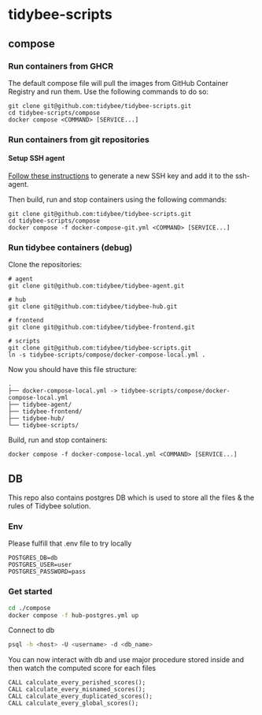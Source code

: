 # tidybee-scripts
## compose
### Run containers from GHCR
The default compose file will pull the images from GitHub Container Registry and run them. Use the following commands to do so:
```
git clone git@github.com:tidybee/tidybee-scripts.git
cd tidybee-scripts/compose
docker compose <COMMAND> [SERVICE...]
```

### Run containers from git repositories
#### Setup SSH agent
[Follow these instructions](https://docs.github.com/en/authentication/connecting-to-github-with-ssh) to generate a new SSH key and add it to the ssh-agent.

Then build, run and stop containers using the following commands:
```
git clone git@github.com:tidybee/tidybee-scripts.git
cd tidybee-scripts/compose
docker compose -f docker-compose-git.yml <COMMAND> [SERVICE...]
```

### Run tidybee containers (debug)
Clone the repositories:
```
# agent
git clone git@github.com:tidybee/tidybee-agent.git

# hub
git clone git@github.com:tidybee/tidybee-hub.git

# frontend
git clone git@github.com:tidybee/tidybee-frontend.git

# scripts
git clone git@github.com:tidybee/tidybee-scripts.git
ln -s tidybee-scripts/compose/docker-compose-local.yml .
```

Now you should have this file structure:
```
.
├── docker-compose-local.yml -> tidybee-scripts/compose/docker-compose-local.yml
├── tidybee-agent/
├── tidybee-frontend/
├── tidybee-hub/
└── tidybee-scripts/
```

Build, run and stop containers:
```
docker compose -f docker-compose-local.yml <COMMAND> [SERVICE...]
```

## DB

This repo also contains postgres DB which is used to store all the files & the rules of Tidybee solution.


### Env
Please fulfill that .env file to try locally

```
POSTGRES_DB=db
POSTGRES_USER=user
POSTGRES_PASSWORD=pass
```

### Get started
````bash
cd ./compose
docker compose -f hub-postgres.yml up
````

Connect to db 
````bash
psql -h <host> -U <username> -d <db_name>
````

You can now interact with db and use major procedure stored inside and then watch the computed score for each files

````
CALL calculate_every_perished_scores();
CALL calculate_every_misnamed_scores();
CALL calculate_every_duplicated_scores();
CALL calculate_every_global_scores();
````
